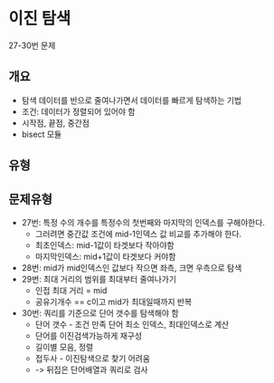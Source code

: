 # 이진 탐색

27-30번 문제

## 개요

- 탐색 데이터를 반으로 줄여나가면서 데이터를 빠르게 탐색하는 기법
- 조건: 데이터가 정렬되어 있어야 함
- 시작점, 끝점, 중간점
- bisect 모듈

## 유형

## 문제유형

- 27번: 특정 수의 개수를 특정수의 첫번째와 마지막의 인덱스를 구해야한다.
  - 그러려면 중간값 조건에 mid-1인덱스 값 비교를 추가해야 한다.
  - 최초인덱스: mid-1값이 타겟보다 작아야함
  - 마지막인덱스: mid+1값이 타겟보다 커야함
- 28번: mid가 mid인덱스인 값보다 작으면 좌측, 크면 우측으로 탐색
- 29번: 최대 거리의 범위를 최대부터 줄여나가기
  - 인접 최대 거리 = mid
  - 공유기개수 == c이고 mid가 최대일때까지 반복
- 30번: 쿼리를 기준으로 단어 갯수를 탐색해야 함
  - 단어 갯수 - 조건 만족 단어 최소 인덱스, 최대인덱스로 계산
  - 단어를 이진검색가능하게 재구성
  - 길이별 모음, 정렬
  - 접두사 - 이진탐색으로 찾기 어려움
  - -> 뒤집은 단어배열과 쿼리로 검사
